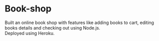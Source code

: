 # Book-shop
Built an online book shop with features like adding books to cart, editing books details and checking out using Node.js.<br>
Deployed using Heroku.
